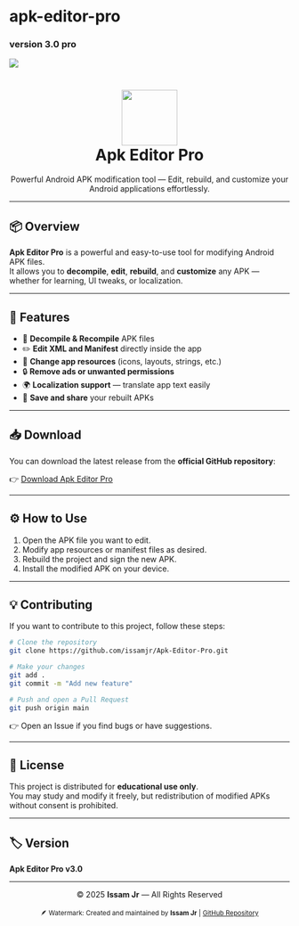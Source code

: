 # apk-editor-pro
### version 3.0 pro
<img src="https://github.com/issamiso/apk-editor-pro/raw/main/icon.png">


<h1 align="center">
  <img src="https://raw.githubusercontent.com/issamjr/Apk-Editor-Pro/main/icon.png" width="100" height="100"><br>
  Apk Editor Pro
</h1>

<p align="center">
  Powerful Android APK modification tool — Edit, rebuild, and customize your Android applications effortlessly.
</p>

---

## 📦 Overview

**Apk Editor Pro** is a powerful and easy-to-use tool for modifying Android APK files.  
It allows you to **decompile**, **edit**, **rebuild**, and **customize** any APK — whether for learning, UI tweaks, or localization.

---

## 🚀 Features

- 🧩 **Decompile & Recompile** APK files  
- ✏️ **Edit XML and Manifest** directly inside the app  
- 🎨 **Change app resources** (icons, layouts, strings, etc.)  
- 🔒 **Remove ads or unwanted permissions**  
- 🌍 **Localization support** — translate app text easily  
- 💾 **Save and share** your rebuilt APKs  

---

## 📥 Download

You can download the latest release from the **official GitHub repository**:

👉 [Download Apk Editor Pro](https://exe.io/apk-editor-pro)

---

## ⚙️ How to Use

1. Open the APK file you want to edit.  
2. Modify app resources or manifest files as desired.  
3. Rebuild the project and sign the new APK.  
4. Install the modified APK on your device.

---

## 💡 Contributing

If you want to contribute to this project, follow these steps:

```bash
# Clone the repository
git clone https://github.com/issamjr/Apk-Editor-Pro.git

# Make your changes
git add .
git commit -m "Add new feature"

# Push and open a Pull Request
git push origin main
```

👉 Open an Issue if you find bugs or have suggestions.

---

## 🧾 License

This project is distributed for **educational use only**.  
You may study and modify it freely, but redistribution of modified APKs without consent is prohibited.

---

## 🏷️ Version

**Apk Editor Pro v3.0**

---

<p align="center">
  © 2025 <b>Issam Jr</b> — All Rights Reserved
  <br><br>
  <sub>🪶 Watermark: Created and maintained by <b>Issam Jr</b> | <a href="https://github.com/issamjr/Apk-Editor-Pro">GitHub Repository</a></sub>
</p>
